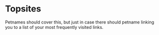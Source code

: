 # Topsites

Petnames should cover this, but just in case there should petname linking you to a list of your most frequently visited links.